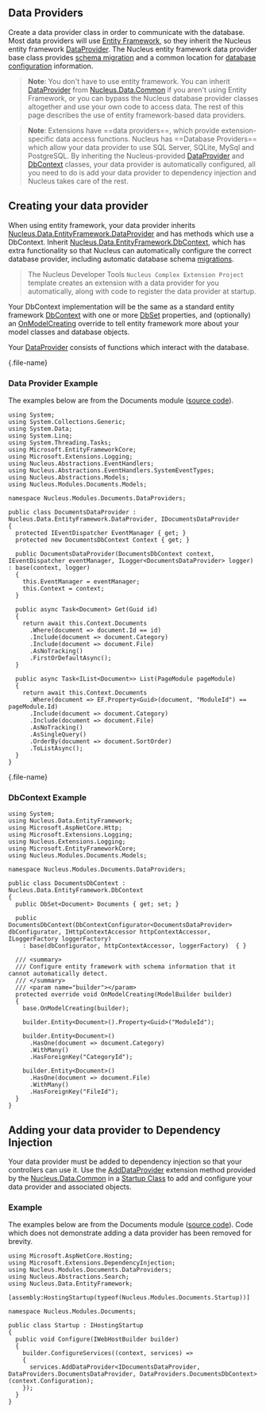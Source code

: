 ## Data Providers
Create a data provider class in order to communicate with the database.  Most data providers will use [Entity Framework](https://docs.microsoft.com/en-us/ef/), so they inherit 
the Nucleus entity framework [DataProvider](/api-documentation/Nucleus.Data.EntityFramework.xml/Nucleus.Data.EntityFramework.DataProvider/).  The 
Nucleus entity framework data provider base class provides [schema migration](/developers/database-scripts/) and a common location for 
[database configuration](/configuration-files/#databasesettings.json) information.

> **Note**: You don't have to use entity framework.  You can inherit [DataProvider](/api-documentation/Nucleus.Data.Common.xml/Nucleus.Data.Common.DataProvider/)
from [Nucleus.Data.Common](/api-documentation/Nucleus.Data.Common.xml/#asm_Nucleus-Data-Common/) if you aren't using Entity Framework, or you 
can bypass the Nucleus database provider classes altogether and use your own code to access data.  The rest of this page describes the use of 
entity framework-based data providers.

> **Note**: Extensions have ==data providers==, which provide extension-specific data access functions.  Nucleus has ==Database Providers== which allow your data provider 
to use SQL Server, SQLite, MySql and PostgreSQL.  By inheriting the Nucleus-provided [DataProvider](/api-documentation/Nucleus.Data.EntityFramework.xml/Nucleus.Data.EntityFramework.DataProvider/) 
and [DbContext](/api-documentation/Nucleus.Data.EntityFramework.xml/Nucleus.Data.EntityFramework.DbContext/) classes, your data provider is automatically configured, all 
you need to do is add your data provider to dependency injection and Nucleus takes care of the rest.

## Creating your data provider
When using entity framework, your data provider inherits [Nucleus.Data.EntityFramework.DataProvider](/api-documentation/Nucleus.Data.EntityFramework.xml/Nucleus.Data.EntityFramework.DataProvider/) 
and has methods which use a DbContext.  Inherit [Nucleus.Data.EntityFramework.DbContext](/api-documentation/Nucleus.Data.EntityFramework.xml/Nucleus.Data.EntityFramework.DbContext/), which 
has extra functionality so that Nucleus can automatically configure the correct database provider, including automatic database schema [migrations](/developers/database-scripts/).

> The Nucleus Developer Tools `Nucleus Complex Extension Project` template creates an extension with a data provider for you automatically, along with 
code to register the data provider at startup.

Your DbContext implementation will be the same as a standard entity framework [DbContext](https://docs.microsoft.com/en-us/dotnet/api/system.data.entity.dbcontext) with 
one or more [DbSet](https://docs.microsoft.com/en-us/dotnet/api/system.data.entity.dbset-1) properties, and (optionally) an 
[OnModelCreating](https://docs.microsoft.com/en-us/dotnet/api/system.data.entity.dbcontext.onmodelcreating) override to tell entity framework more about 
your model classes and database objects.

Your [DataProvider](/api-documentation/Nucleus.Data.EntityFramework.xml/Nucleus.Data.EntityFramework.DataProvider/) consists of functions which interact with the database.

{.file-name}
### Data Provider Example
The examples below are from the Documents module ([source code](https://github.com/Inventua/nucleus-core/tree/main/Nucleus.Core.Modules/Nucleus.Modules.Documents)).
```
using System;
using System.Collections.Generic;
using System.Data;
using System.Linq;
using System.Threading.Tasks;
using Microsoft.EntityFrameworkCore;
using Microsoft.Extensions.Logging;
using Nucleus.Abstractions.EventHandlers;
using Nucleus.Abstractions.EventHandlers.SystemEventTypes;
using Nucleus.Abstractions.Models;
using Nucleus.Modules.Documents.Models;

namespace Nucleus.Modules.Documents.DataProviders;

public class DocumentsDataProvider : Nucleus.Data.EntityFramework.DataProvider, IDocumentsDataProvider
{
  protected IEventDispatcher EventManager { get; }
  protected new DocumentsDbContext Context { get; }

  public DocumentsDataProvider(DocumentsDbContext context, IEventDispatcher eventManager, ILogger<DocumentsDataProvider> logger) : base(context, logger)
  {
    this.EventManager = eventManager;
    this.Context = context;
  }

  public async Task<Document> Get(Guid id)
  {
    return await this.Context.Documents
      .Where(document => document.Id == id)
      .Include(document => document.Category)
      .Include(document => document.File)
      .AsNoTracking()
      .FirstOrDefaultAsync();
  }
    
  public async Task<IList<Document>> List(PageModule pageModule)
  {
    return await this.Context.Documents
      .Where(document => EF.Property<Guid>(document, "ModuleId") == pageModule.Id)
      .Include(document => document.Category)
      .Include(document => document.File)
      .AsNoTracking()
      .AsSingleQuery()
      .OrderBy(document => document.SortOrder)
      .ToListAsync();
  }
}
```

{.file-name}
### DbContext Example
```
using System;
using Nucleus.Data.EntityFramework;
using Microsoft.AspNetCore.Http;
using Microsoft.Extensions.Logging;
using Nucleus.Extensions.Logging;
using Microsoft.EntityFrameworkCore;
using Nucleus.Modules.Documents.Models;

namespace Nucleus.Modules.Documents.DataProviders;

public class DocumentsDbContext : Nucleus.Data.EntityFramework.DbContext
{
  public DbSet<Document> Documents { get; set; }

  public DocumentsDbContext(DbContextConfigurator<DocumentsDataProvider> dbConfigurator, IHttpContextAccessor httpContextAccessor, ILoggerFactory loggerFactory) 
    : base(dbConfigurator, httpContextAccessor, loggerFactory)  { }

  /// <summary>
  /// Configure entity framework with schema information that it cannot automatically detect.
  /// </summary>
  /// <param name="builder"></param>
  protected override void OnModelCreating(ModelBuilder builder)
  {
    base.OnModelCreating(builder);

    builder.Entity<Document>().Property<Guid>("ModuleId");

    builder.Entity<Document>()
      .HasOne(document => document.Category)
      .WithMany()
      .HasForeignKey("CategoryId");

    builder.Entity<Document>()
      .HasOne(document => document.File)
      .WithMany()
      .HasForeignKey("FileId");
  }
}
```

## Adding your data provider to Dependency Injection
Your data provider must be added to dependency injection so that your controllers can use it.  Use the 
[AddDataProvider](/api-documentation/Nucleus.Data.Common.xml/Nucleus.Data.Common.DataProviderExtensions/#AddDataProviderTDataProvider(IServiceCollectionIConfiguration)) 
extension method provided by the [Nucleus.Data.Common](/api-documentation/Nucleus.Data.Common.xml/#asm_Nucleus-Data-Common/) in a 
[Startup Class](/developers/startup-classes/) to add and configure your data provider and associated objects.

### Example
The examples below are from the Documents module ([source code](https://github.com/Inventua/nucleus-core/tree/main/Nucleus.Core.Modules/Nucleus.Modules.Documents)). 
Code which does not demonstrate adding a data provider has been removed for brevity.

```
using Microsoft.AspNetCore.Hosting;
using Microsoft.Extensions.DependencyInjection;
using Nucleus.Modules.Documents.DataProviders;
using Nucleus.Abstractions.Search;
using Nucleus.Data.EntityFramework;

[assembly:HostingStartup(typeof(Nucleus.Modules.Documents.Startup))]

namespace Nucleus.Modules.Documents;

public class Startup : IHostingStartup
{
  public void Configure(IWebHostBuilder builder)
  {
    builder.ConfigureServices((context, services) => 
    {
      services.AddDataProvider<IDocumentsDataProvider, DataProviders.DocumentsDataProvider, DataProviders.DocumentsDbContext>(context.Configuration);
    });
  }
}
```

